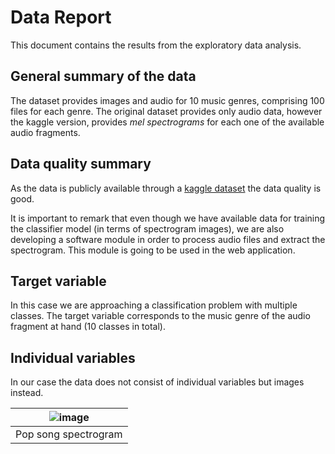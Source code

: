 # Data Report

This document contains the results from the exploratory data analysis.

## General summary of the data

The dataset provides images and audio for 10 music genres, comprising 100 files for each genre. The original dataset provides only audio data, however the kaggle version, provides <i>mel spectrograms</i> for each one of the available audio fragments.


## Data quality summary

As the data is publicly available through a [kaggle dataset](!https://www.kaggle.com/andradaolteanu/gtzan-dataset-music-genre-classification) the data quality is good.

It is important to remark that even though we have available data for training the classifier model (in terms of spectrogram images), we are also developing a software module in order to process audio files and extract the spectrogram. This module  is going to be used in the web application.

## Target variable

In this case we are approaching a classification problem with multiple classes. The target variable corresponds to the music genre of the audio fragment at hand (10 classes in total). 

 

## Individual variables

In our case the data does not consist of individual variables but images instead.

| ![image](https://drive.google.com/uc?export=view&id=1ynwRdiAJNwa1gT4CB_9p5yE6UnhR4tlb) |
|:--:| 
| Pop song spectrogram |

